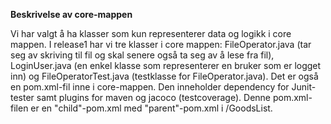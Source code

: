 **Beskrivelse av core-mappen**

Vi har valgt å ha klasser som kun representerer data og logikk i core mappen. I release1 har vi tre klasser i core mappen: FileOperator.java (tar seg av skriving til fil og skal senere også ta seg av å lese fra fil), LoginUser.java (en enkel klasse som representerer en bruker som er logget inn) og FileOperatorTest.java (testklasse for FileOperator.java). Det er også en pom.xml-fil inne i core-mappen. Den inneholder dependency for Junit-tester samt plugins for maven og jacoco (testcoverage). Denne pom.xml-filen er en "child"-pom.xml med "parent"-pom.xml i /GoodsList.